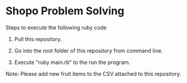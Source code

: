 # Shopo Problem Solving 

Steps to execute the following ruby code

1) Pull this repository.

2) Go into the root folder of this repository from command line.

3) Execute "ruby main.rb" to the run the program.

Note: Please add new fruit items to the CSV attached to this repository.

